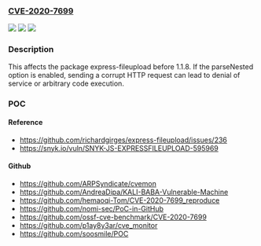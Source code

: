 ### [CVE-2020-7699](https://cve.mitre.org/cgi-bin/cvename.cgi?name=CVE-2020-7699)
![](https://img.shields.io/static/v1?label=Product&message=express-fileupload&color=blue)
![](https://img.shields.io/static/v1?label=Version&message=%3C%201.1.8%20&color=brighgreen)
![](https://img.shields.io/static/v1?label=Vulnerability&message=Prototype%20Pollution&color=brighgreen)

### Description

This affects the package express-fileupload before 1.1.8. If the parseNested option is enabled, sending a corrupt HTTP request can lead to denial of service or arbitrary code execution.

### POC

#### Reference
- https://github.com/richardgirges/express-fileupload/issues/236
- https://snyk.io/vuln/SNYK-JS-EXPRESSFILEUPLOAD-595969

#### Github
- https://github.com/ARPSyndicate/cvemon
- https://github.com/AndreaDipa/KALI-BABA-Vulnerable-Machine
- https://github.com/hemaoqi-Tom/CVE-2020-7699_reproduce
- https://github.com/nomi-sec/PoC-in-GitHub
- https://github.com/ossf-cve-benchmark/CVE-2020-7699
- https://github.com/p1ay8y3ar/cve_monitor
- https://github.com/soosmile/POC

